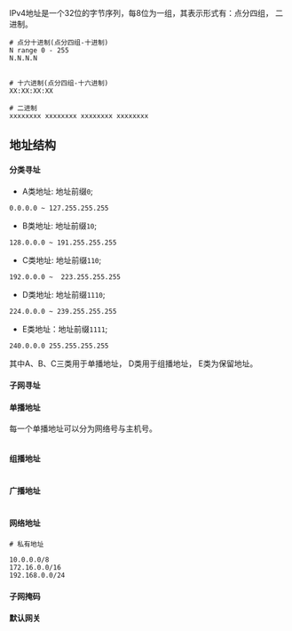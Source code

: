 IPv4地址是一个32位的字节序列，每8位为一组，其表示形式有：点分四组， 二进制。

```
# 点分十进制(点分四组-十进制)
N range 0 - 255
N.N.N.N


# 十六进制(点分四组-十六进制)
XX:XX:XX:XX

# 二进制
xxxxxxxx xxxxxxxx xxxxxxxx xxxxxxxx
```

## 地址结构

#### 分类寻址


* A类地址: 地址前缀`0`;

```
0.0.0.0 ~ 127.255.255.255
```

* B类地址: 地址前缀`10`;

```
128.0.0.0 ~ 191.255.255.255
```

* C类地址: 地址前缀`110`;

```
192.0.0.0 ~  223.255.255.255
```

* D类地址: 地址前缀`1110`;

```
224.0.0.0 ~ 239.255.255.255
```

* E类地址：地址前缀`1111`;

```
240.0.0.0 255.255.255.255
```

其中A、B、C三类用于单播地址， D类用于组播地址， E类为保留地址。

#### 子网寻址



#### 单播地址

每一个单播地址可以分为网络号与主机号。

```
```

#### 组播地址

```
```

#### 广播地址

```
```

#### 网络地址

```
# 私有地址

10.0.0.0/8
172.16.0.0/16
192.168.0.0/24
```




#### 子网掩码

#### 默认网关











